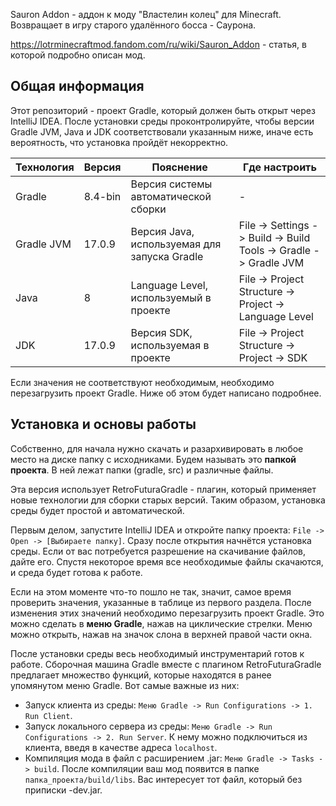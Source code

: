 Sauron Addon - аддон к моду "Властелин колец" для Minecraft. Возвращает в игру старого удалённого босса - Саурона.

https://lotrminecraftmod.fandom.com/ru/wiki/Sauron_Addon - статья, в которой подробно описан мод.

## Общая информация

Этот репозиторий - проект Gradle, который должен быть открыт через IntelliJ IDEA. После установки среды проконтролируйте, чтобы версии Gradle JVM, Java и JDK соответствовали указанным ниже, иначе есть вероятность, что установка пройдёт некорректно.

| Технология | Версия  | Пояснение                                    | Где настроить                                                    |
|------------|---------|----------------------------------------------|------------------------------------------------------------------|
| Gradle     | 8.4-bin | Версия системы автоматической сборки         | -                                                                |
| Gradle JVM | 17.0.9  | Версия Java, используемая для запуска Gradle | File -> Settings -> Build -> Build Tools -> Gradle -> Gradle JVM |
| Java       | 8       | Language Level, используемый в проекте       | File -> Project Structure -> Project -> Language Level           |
| JDK        | 17.0.9  | Версия SDK, используемая в проекте           | File -> Project Structure -> Project -> SDK                      |

Если значения не соответствуют необходимым, необходимо перезагрузить проект Gradle. Ниже об этом будет написано подробнее.

## Установка и основы работы

Собственно, для начала нужно скачать и разархивировать в любое место на диске папку с исходниками. Будем называть это **папкой проекта**. В ней лежат папки (gradle, src) и различные файлы.

Эта версия использует RetroFuturaGradle - плагин, который применяет новые технологии для сборки старых версий. Таким образом, установка среды будет простой и автоматической.

Первым делом, запустите IntelliJ IDEA и откройте папку проекта: `File -> Open -> [Выбираете папку]`. Сразу после открытия начнётся установка среды. Если от вас потребуется разрешение на скачивание файлов, дайте его. Спустя некоторое время все необходимые файлы скачаются, и среда будет готова к работе.

Если на этом моменте что-то пошло не так, значит, самое время проверить значения, указанные в таблице из первого раздела. После изменения этих значений необходимо перезагрузить проект Gradle. Это можно сделать в **меню Gradle**, нажав на циклические стрелки. Меню можно открыть, нажав на значок слона в верхней правой части окна.

После установки среды весь необходимый инструментарий готов к работе. Сборочная машина Gradle вместе с плагином RetroFuturaGradle предлагает множество функций, которые находятся в ранее упомянутом меню Gradle. Вот самые важные из них:

* Запуск клиента из среды: `Меню Gradle -> Run Configurations -> 1. Run Client`.
* Запуск локального сервера из среды: `Меню Gradle -> Run Configurations -> 2. Run Server`. К нему можно подключиться из клиента, введя в качестве адреса `localhost`.
* Компиляция мода в файл с расширением .jar: `Меню Gradle -> Tasks -> build`. После компиляции ваш мод появится в папке `папка_проекта/build/libs`. Вас интересует тот файл, который без приписки -dev.jar.

